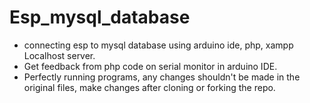# Esp_mysql_database
* connecting esp to mysql database using arduino ide, php, xampp Localhost server.  
* Get feedback from php code on serial monitor in arduino IDE.  
* Perfectly running programs, any changes shouldn't be made in the original files, make changes after cloning or forking the repo.
